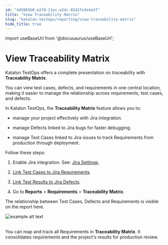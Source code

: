 ```yaml
---
id: "4d5865b0-e2f0-11ec-a2dc-0242fe3e4a3f"
title: "View Traceability Matrix"
slug: "katalon-testops/reporting/view-traceability-matrix"
hide_title: true
---
```

import useBaseUrl from '@docusaurus/useBaseUrl';


# <a id="id" class="anchor_top_offset"/><a id="ariaid-title1" class="anchor_top_offset"/>View Traceability Matrix

<p xmlns="http://www.w3.org/1999/xhtml" className="p">Katalon TestOps offers a complete presentation on traceability   with <strong className="ph b">Traceability Matrix</strong>.</p> 
<p xmlns="http://www.w3.org/1999/xhtml" className="p">You can view test cases, defects, and requirements in one   central location, making it easier to manage the relationship   across requirements, test cases, and defects.</p> 
<div xmlns="http://www.w3.org/1999/xhtml" className="p">In Katalon TestOps, the <strong className="ph b">Traceability Matrix</strong>
  feature allows you to:<ul className="ul"><li className="li"><p className="p">manage your project effectively with Jira
        integration.</p></li><li className="li"><p className="p">manage Defects linked to Jira bugs for faster
        debugging.</p></li><li className="li"><p className="p">manage Test Cases linked to Jira issues to track
        Requirements from production through deployment.</p></li></ul></div>
<p xmlns="http://www.w3.org/1999/xhtml" className="p">Follow these steps:</p> 
<ol xmlns="http://www.w3.org/1999/xhtml" className="ol"><li className="li">     <p className="p">Enable Jira integration. See: <a className="xref" href="/docs/legacy/katalon-testops/integrations/jira-integration">Jira         Settings</a>.</p>   </li><li className="li">     <p className="p">       <a className="xref" href="/docs/legacy/katalon-testops/test-management/link-test-cases-to-jira-requirements">Link         Test Cases to Jira Requirements</a>.</p>   </li><li className="li">     <p className="p">       <a className="xref" href="/docs/legacy/katalon-testops/test-management/link-test-runs-to-jira-defects">Link         Test Results to Jira Defects</a>.</p>   </li><li className="li">     <p className="p">Go to <strong className="ph b">Reports</strong> &gt;       <strong className="ph b">Requirements</strong> &gt; <strong className="ph b">Traceability         Matrix</strong>.</p>   </li></ol> 
<p xmlns="http://www.w3.org/1999/xhtml" className="p">The relationship between Test Cases, Defects and Requirements is   visible on the report here.</p> 
<p xmlns="http://www.w3.org/1999/xhtml" className="p">   <img className="image" src={useBaseUrl("https://github.com/katalon-studio/docs-images/raw/master/katalon-analytics/docs/testops-traceability-matrix/traceability-matrix.png")} alt="example alt text" /><br /><br /> </p> 
<p xmlns="http://www.w3.org/1999/xhtml" className="p">You can map and track all Requirements in <strong className="ph b">Traceability     Matrix</strong>. It consolidates requirements and the project's   results for production review.</p> 
